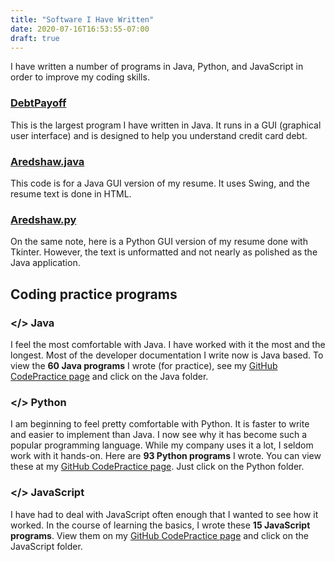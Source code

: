 ```yaml
---
title: "Software I Have Written"
date: 2020-07-16T16:53:55-07:00
draft: true
---
```


I have written a number of programs in Java, Python, and JavaScript in order to improve my coding skills.

### [DebtPayoff](../debtpayoff)

This is the largest program I have written in Java. It runs in a GUI (graphical user interface) and is designed to help you understand credit card debt.

### [Aredshaw.java](https://github.com/aredshaw/CodePractice/blob/master/JavaCode/Aredshaw.java)

This code is for a Java GUI version of my resume. It uses Swing, and the resume text is done in HTML.

### [Aredshaw.py](https://github.com/aredshaw/CodePractice/blob/master/PythonCode/Aredshaw.py)

On the same note, here is a Python GUI version of my resume done with Tkinter. However, the text is unformatted and not nearly as polished as the Java application.

## Coding practice programs

### </> Java

I feel the most comfortable with Java. I have worked with it the most and the longest. Most of the developer documentation I write now is Java based. To view the **60 Java programs** I wrote (for practice), see my [GitHub CodePractice page](https://github.com/aredshaw/CodePractice) and click on the Java folder.

### </> Python

I am beginning to feel pretty comfortable with Python. It is faster to write and easier to implement than Java. I now see why it has become such a popular programming language. While my company uses it a lot, I seldom work with it hands-on. Here are **93 Python programs** I wrote. You can view these at my [GitHub CodePractice page](https://github.com/aredshaw/CodePractice). Just click on the Python folder.

### </> JavaScript

I have had to deal with JavaScript often enough that I wanted to see how it worked. In the course of learning the basics, I wrote these **15 JavaScript programs**. View them on my [GitHub CodePractice page](https://github.com/aredshaw/CodePractice) and click on the JavaScript folder.